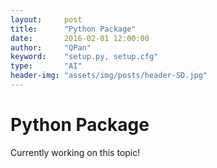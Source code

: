 ```yaml
---
layout:     post
title:      "Python Package"
date:       2016-02-01 12:00:00
author:     "QPan"
keyword:    "setup.py, setup.cfg"
type:       "AI"
header-img: "assets/img/posts/header-SD.jpg"
---
```


# [](#header-1)Python Package

Currently working on this topic!
